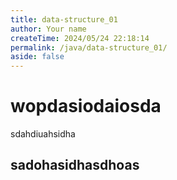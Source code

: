 ```yaml
---
title: data-structure_01
author: Your name
createTime: 2024/05/24 22:18:14
permalink: /java/data-structure_01/
aside: false
---
```

# wopdasiodaiosda
sdahdiuahsidha
## sadohasidhasdhoas

